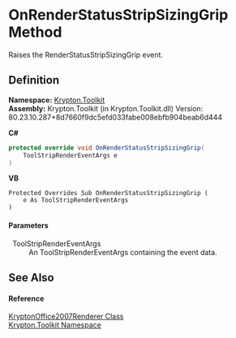 # OnRenderStatusStripSizingGrip Method


Raises the RenderStatusStripSizingGrip event.



## Definition
**Namespace:** <a href="79d2eac2-21f4-54ff-7552-b20c33c30600.md">Krypton.Toolkit</a>  
**Assembly:** Krypton.Toolkit (in Krypton.Toolkit.dll) Version: 80.23.10.287+8d7660f9dc5efd033fabe008ebfb904beab6d444

**C#**
``` C#
protected override void OnRenderStatusStripSizingGrip(
	ToolStripRenderEventArgs e
)
```
**VB**
``` VB
Protected Overrides Sub OnRenderStatusStripSizingGrip ( 
	e As ToolStripRenderEventArgs
)
```



#### Parameters
<dl><dt>  ToolStripRenderEventArgs</dt><dd>An ToolStripRenderEventArgs containing the event data.</dd></dl>

## See Also


#### Reference
<a href="5f5faf38-cace-089d-230d-aa30e9cb4c8e.md">KryptonOffice2007Renderer Class</a>  
<a href="79d2eac2-21f4-54ff-7552-b20c33c30600.md">Krypton.Toolkit Namespace</a>  
